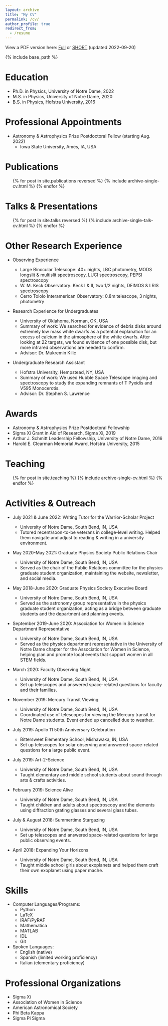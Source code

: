 ```yaml
---
layout: archive
title: "My CV"
permalink: /cv/
author_profile: true
redirect_from:
  - /resume
---
```


View a PDF version here: [Full](http://charlottemwood.com/files/fullCV.pdf) or [SHORT](http://charlottemwood.com/files/shortCV.pdf) (updated 2022-09-20)

{% include base_path %}

Education
======
* Ph.D. in Physics, University of Notre Dame, 2022
* M.S. in Physics, University of Notre Dame, 2020
* B.S. in Physics, Hofstra University, 2016

Professional Appointments
======
* Astronomy & Astrophysics Prize Postdoctoral Fellow (starting Aug. 2022)
  * Iowa State University, Ames, IA, USA

Publications
======
  <ul>{% for post in site.publications reversed %}
    {% include archive-single-cv.html %}
  {% endfor %}</ul>

Talks & Presentations
======
  <ul>{% for post in site.talks reversed %}
    {% include archive-single-talk-cv.html %}
  {% endfor %}</ul>

Other Research Experience
======
* Observing Experience
  * Large Binocular Telescope: 40+ nights, LBC photometry, MODS longslit & multislit spectroscopy, LUCI spectroscopy, PEPSI spectroscopy
  * W. M. Keck Observatory: Keck I & II, two 1/2 nights, DEIMOS & LRIS spectroscopy
  * Cerro Tololo Interamerican Observatory: 0.8m telescope, 3 nights, photometry

* Research Experience for Undergraduates
  * University of Oklahoma, Norman, OK, USA
  * Summary of work: We searched for evidence of debris disks around extremely low mass white dwarfs as a potential explanation for an excess of calcium in the atmosphere of the white dwarfs. After looking at 22 targets, we found evidence of one possible disk, but more infrared observations are needed to confirm.
  * Advisor: Dr. Mukremin Kilic

* Undergraduate Research Assistant
  * Hofstra University, Hempstead, NY, USA
  * Summary of work: We used Hubble Space Telescope imaging and spectroscopy to study the expanding remnants of T Pyxidis and V595 Monocerotis.
  * Advisor: Dr. Stephen S. Lawrence
  
Awards
======
* Astronomy & Astrophysics Prize Postdoctoral Fellowship
* Sigma Xi Grant in Aid of Research, Sigma Xi, 2019
* Arthur J. Schmitt Leadership Fellowship, University of Notre Dame, 2016
* Harold E. Clearman Memorial Award, Hofstra University, 2015

Teaching
======
  <ul>{% for post in site.teaching %}
    {% include archive-single-cv.html %}
  {% endfor %}</ul>

Activities & Outreach
======
* July 2021 & June 2022: Writing Tutor for the Warrior-Scholar Project
  * University of Notre Dame, South Bend, IN, USA
  * Tutored recent/soon-to-be veterans in college-level writing. Helped them navigate and adjust to reading & writing in a university environment.

* May 2020-May 2021: Graduate Physics Society Public Relations Chair
  * University of Notre Dame, South Bend, IN, USA
  * Served as the chair of the Public Relations committee for the physics graduate student organization, maintaining the website, newsletter, and social media.

* May 2018-June 2020: Graduate Physics Society Executive Board
  * University of Notre Dame, South Bend, IN, USA
  * Served as the astronomy group representative in the physics graduate student organization, acting as a bridge between graduate students and the department and planning events.

* September 2019-June 2020: Association for Women in Science Department Representative
  * University of Notre Dame, South Bend, IN, USA
  * Served as the physics department representative in the University of Notre Dame chapter for the Association for Women in Science, helping plan and promote local events that support women in all STEM fields.

* March 2020: Faculty Observing Night
  * University of Notre Dame, South Bend, IN, USA
  * Set up telescopes and answered space-related questions for faculty and their families.

* November 2019: Mercury Transit Viewing
  * University of Notre Dame, South Bend, IN, USA
  * Coordinated use of telescopes for viewing the Mercury transit for Notre Dame students. Event ended up cancelled due to weather.

* July 2019: Apollo 11 50th Anniversary Celebration
  * Bittersweet Elementary School, Mishawaka, IN, USA
  * Set up telescopes for solar observing and answered space-related questions for a large public event.

* July 2019: Art-2-Science
  * University of Notre Dame, South Bend, IN, USA
  * Taught elementary and middle school students about sound through arts & crafts activities.

* February 2019: Science Alive
  * University of Notre Dame, South Bend, IN, USA
  * Taught children and adults about spectroscopy and the elements using diffraction grating glasses and several glass tubes.

* July & August 2018: Summertime Stargazing
  * University of Notre Dame, South Bend, IN, USA
  * Set up telescopes and answered space-related questions for large public observing events.

* April 2018: Expanding Your Horizons
  * University of Notre Dame, South Bend, IN, USA
  * Taught middle school girls about exoplanets and helped them craft their own exoplanet using paper mache.

Skills
======
* Computer Languages/Programs:
  * Python
  * LaTeX
  * IRAF/PyRAF
  * Mathematica
  * MATLAB
  * IDL
  * Git
* Spoken Languages:
  * English (native)
  * Spanish (limited working proficiency)
  * Italian (elementary proficiency)

Professional Organizations
======
* Sigma Xi
* Association of Women in Science
* American Astronomical Society
* Phi Beta Kappa
* Sigma Pi Sigma
